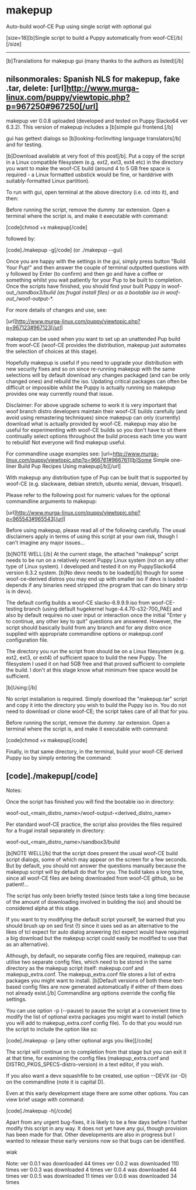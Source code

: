 # makepup
Auto-build woof-CE Pup using single script with optional gui 

[size=18][b]Single script to build a Puppy automatically from woof-CE[/b][/size]

------------------------------------------------------------------------------------
[b]Translations for makepup gui (many thanks to the authors as listed)[/b]

nilsonmorales: Spanish NLS for makepup, fake .tar, delete: [url]http://www.murga-linux.com/puppy/viewtopic.php?p=967250#967250[/url]
-------------------------------------------------------------------------------------

makepup ver 0.0.8 uploaded (developed and tested on Puppy Slacko64 ver 6.3.2). This version of makepup includes a [b]simple gui frontend.[/b]

gui has gettext dialogs so [b]looking-for/inviting language translators[/b] and for testing.

[b]Download available at very foot of this post[/b]. Put a copy of the script in a Linux compatible filesystem (e.g. ext2, ext3, ext4 etc) in the directory you want to make the woof-CE build (around 4 to 5 GB free space is required - a Linux formatted usbstick would be fine, or harddrive with suitably-formatted Linux partition).

To run with gui, open terminal at the above directory (i.e. cd into it), and then:

Before running the script, remove the dummy .tar extension. Open a terminal where the script is, and make it executable with command:

[code]chmod +x makepup[/code]

followed by:

[code]./makepup -g[/code]
(or ./makepup --gui)

Once you are happy with the settings in the gui, simply press button "Build Your Pup!" and then answer the couple of terminal outputted questions with y followed by Enter (to confirm) and then go and have a coffee or something whilst you wait patiently for your Pup to be built to completion. Once the scripts have finished, you should find your built Puppy in woof-out_*/sandbox3/build (as frugal install files) or as a bootable iso in woof-out_*/woof-output-*.

For more details of changes and use, see:

[url]http://www.murga-linux.com/puppy/viewtopic.php?p=967123#967123[/url]

makepup can be used when you want to set up an unattended Pup build from woof-CE (woof-CE provides the distribution, makepup just automates the selection of choices at this stage).

Hopefully makepup is useful if you need to upgrade your distribution with new security fixes and so on since re-running makepup with the same selections will by default download any changes packaged (and can be only changed ones) and rebuild the iso. Updating critical packages can often be difficult or impossible whilst the Puppy is actually running so makepup provides one way currently round that issue.

Disclaimer: For above upgrade scheme to work it is very important that woof branch distro developers maintain their woof-CE builds carefully (and avoid using remastering techniques) since makepup can only (currently) download what is actually provided by woof-CE. makepup may also be useful for experimenting with woof-CE builds so you don't have to sit there continually select options throughout the build process each time you want to rebuild! Not everyone will find makepup useful.


For commandline usage examples see: [url=http://www.murga-linux.com/puppy/viewtopic.php?p=966761#966761][b]Some Simple one-liner Build Pup Recipes Using makepup[/b][/url]

With makepup any distribution type of Pup can be built that is supported by woof-CE (e.g. slackware, debian stretch, ubuntu xenial, devuan, trisquel).

Please refer to the following post for numeric values for the optional commandline arguments to makepup:

[url]http://www.murga-linux.com/puppy/viewtopic.php?p=965543#965543[/url]

Before using makepup, please read all of the following carefully. The usual disclaimers apply in terms of using this script at your own risk, though I can't imagine any major issues...

[b]NOTE WELL:[/b] At the current stage, the attached "makepup" script needs to be run on a relatively recent Puppy Linux system (not on any other type of Linux system). I developed and tested it on my PuppySlacko64 version 6.3.2 system. [b]No devx needs to be loaded[/b] though for some woof-ce-derived distros you may end up with smaller iso if devx is loaded - depends if any binaries need stripped (the program that can do binary strip is in devx).

The default config builds a woof-CE slacko-6.9.9.9.iso from woof-CE-testing branch (using default hugekernel huge-4.4.70-s32-700_PAE) and also by default requires no user input or interaction once the initial "Enter y to continue, any other key to quit" questions are answered. However, the script should basically build from any branch and for any distro once supplied with appropriate commandline options or makepup.conf configuration file.

The directory you run the script from should be on a Linux filesystem (e.g. ext2, ext3, or ext4) of sufficient space to build the new Puppy. The filesystem I used it on had 5GB free and that proved sufficient to complete the build. I don't at this stage know what minimum free space would be sufficient.

[b]Using:[/b]

No script installation is required. Simply download the "makepup.tar" script and copy it into the directory you wish to build the Puppy iso in. You do not need to download or clone woof-CE; the script takes care of all that for you.

Before running the script, remove the dummy .tar extension. Open a terminal where the script is, and make it executable with command:

[code]chmod +x makepup[/code]

Finally, in that same directory, in the terminal, build your woof-CE derived Puppy iso by simply entering the command:

[code]./makepup[/code]
-------------------------------

Notes:

Once the script has finished you will find the bootable iso in directory:

woof-out_<main_distro_name>/woof-output-<derived_distro_name>

Per standard woof-CE practice, the script also provides the files required for a frugal install separately in directory:

woof-out_<main_distro_name>/sandbox3/build

[b]NOTE WELL[/b] that the script does present the usual woof-CE build script dialogs, some of which may appear on the screen for a few seconds. But by default, you should not answer the questions manually because the makepup script will by default do that for you. The build takes a long time, since all woof-CE files are being downloaded from woof-CE github, so be patient!...

The script has only been briefly tested (since tests take a long time because of the amount of downloading involved in building the iso) and should be considered alpha at this stage.

If you want to try modifying the default script yourself, be warned that you should brush up on sed first (!) since it uses sed as an alternative to the likes of tcl expect for auto dialog answering (tcl expect would have required a big download but the makepup script could easily be modified to use that as an alternative).

Although, by default, no separate config files are required, makepup can utilise two separate config files, which need to be stored in the same directory as the makepup script itself: makepup.conf and makepup_extra.conf. The makepup_extra.conf file stores a list of extra packages you might want to install. [b]Default versions of both these text-based config files are now generated automatically if either of them does not already exist.[/b] Commandline arg options override the config file settings.

You can use option -p (--pause) to pause the script at a convenient time to modify the list of optional extra packages you might want to install (which you will add to makepup_extra.conf config file). To do that you would run the script to include the option like so:

[code]./makepup -p [any other optional args you like][/code]

The script will continue on to completion from that stage but you can exit it at that time, for examining the config files (makepup_extra.conf and DISTRO_PKGS_SPECS-distro-version) in a text editor, if you wish.

If you also want a devx squashfile to be created, use option --DEVX (or -D) on the commandline (note it is capital D).

Even at this early development stage there are some other options. You can view brief usage with command:

[code]./makepup -h[/code]

Apart from any urgent bug-fixes, it is likely to be a few days before I further modify this script in any way. It does not yet have any gui, though provision has been made for that. Other developments are also in progress but I wanted to release these early versions now so that bugs can be identified. 

wiak

Note:
ver 0.0.1 was downloaded 44 times
ver 0.0.2 was downloaded 110 times
ver 0.0.3 was downloaded 4 times
ver 0.0.4 was downloaded 44 times
ver 0.0.5 was downloaded 11 times
ver 0.0.6 was downloaded 34 times
